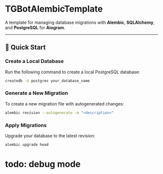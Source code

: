 
# TGBotAlembicTemplate

A template for managing database migrations with **Alembic**, **SQLAlchemy**, and **PostgreSQL** for **Aiogram**.

---

## 🚀 Quick Start

### Create a Local Database
Run the following command to create a local PostgreSQL database:
```bash
createdb -U postgres your_database_name
```

### Generate a New Migration
To create a new migration file with autogenerated changes:
```bash
alembic revision --autogenerate -m "<description>"
```

### Apply Migrations
Upgrade your database to the latest revision:
```bash
alembic upgrade head
```

# todo: debug mode
